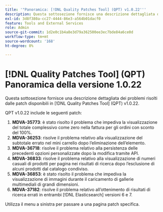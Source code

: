 ```yaml
---
title: '"Panoramica: [!DNL Quality Patches Tool] (QPT) v1.0.22'''
description: Questa sottosezione fornisce una descrizione dettagliata dei problemi risolti dalle patch disponibili in [!DNL Quality Patches Tool] (QPT) v1.0.22.
exl-id: 3d8f380a-cc27-4444-86e3-a564b01dacf0
feature: Tools and External Services
role: Admin
source-git-commit: 1d2e0c1b4a8e3d79a362500ee3ec7bde84a6ce0d
workflow-type: tm+mt
source-wordcount: '168'
ht-degree: 0%

---
```


# [!DNL Quality Patches Tool] (QPT) Panoramica della versione 1.0.22

Questa sottosezione fornisce una descrizione dettagliata dei problemi risolti dalle patch disponibili in [!DNL Quality Patches Tool] (QPT) v1.0.22.

QPT v1.0.22 include le seguenti patch:

1. **MDVA-35773**: è stato risolto il problema che impediva la visualizzazione del totale complessivo come zero nella fattura per gli ordini con sconto del 100%.
1. **MDVA-36253**: risolve il problema relativo alla visualizzazione del subtotale errato nel mini carrello dopo l’eliminazione dell’elemento.
1. **MDVA-36718**: risolve il problema relativo alla persistenza delle precedenti opzioni personalizzate dopo la modifica tramite API.
1. **MDVA-36833**: risolve il problema relativo alla visualizzazione di numeri casuali di prodotti per pagina nei risultati di ricerca dopo l’esclusione di alcuni prodotti dal catalogo condiviso.
1. **MDVA-36853**: è stato risolto il problema che impediva la visualizzazione di immagini durante il caricamento di gallerie multimediali di grandi dimensioni.
1. **MDVA-37182**: risolve il problema relativo all’ottenimento di risultati di ricerca errati in entrambi [!DNL Elasticsearch] versioni 6 e 7.

Utilizza il menu a sinistra per passare a una pagina patch specifica.
